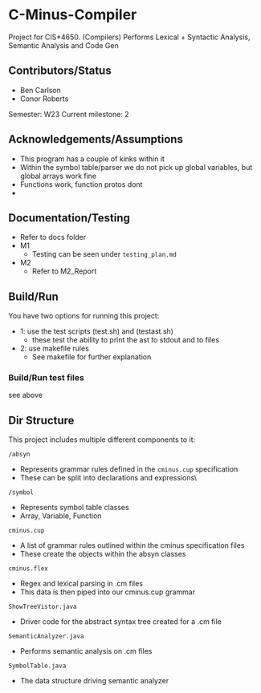# C-Minus-Compiler

Project for CIS*4650. (Compilers) Performs Lexical + Syntactic Analysis, Semantic Analysis and Code Gen

## Contributors/Status

- Ben Carlson
- Conor Roberts

Semester: W23
Current milestone: 2

## Acknowledgements/Assumptions

- This program has a couple of kinks within it
- Within the symbol table/parser we do not pick up global variables, but global arrays work fine
- Functions work, function protos dont
- 

## Documentation/Testing

- Refer to docs folder
- M1
  - Testing can be seen under `testing_plan.md`
- M2
  - Refer to  M2_Report

## Build/Run

You have two options for running this project:

- 1: use the test scripts (test.sh) and (testast.sh)
  - these test the ability to print the ast to stdout and to files
- 2: use makefile rules
  - See makefile for further explanation

### Build/Run test files

see above

## Dir Structure

This project includes multiple different components to it:

`/absyn`

- Represents grammar rules defined in the `cminus.cup` specification
- These can be split into declarations and expressions\

`/symbol`

- Represents symbol table classes
- Array, Variable, Function

`cminus.cup`

- A list of grammar rules outlined within the cminus specification files
- These create the objects within the absyn classes

`cminus.flex`

- Regex and lexical parsing in .cm files
- This data is then piped into our cminus.cup grammar

`ShowTreeVistor.java`

- Driver code for the abstract syntax tree created for a .cm file

`SemanticAnalyzer.java`

- Performs semantic analysis on .cm files

`SymbolTable.java`

- The data structure driving semantic analyzer
